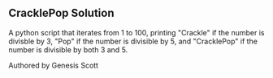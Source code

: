 ## CracklePop Solution

A python script that iterates from 1 to 100, printing "Crackle" if the number is divisble by 3,
"Pop" if the number is divisible by 5, and "CracklePop" if the number is divisible by both 3 and 5.

Authored by Genesis Scott